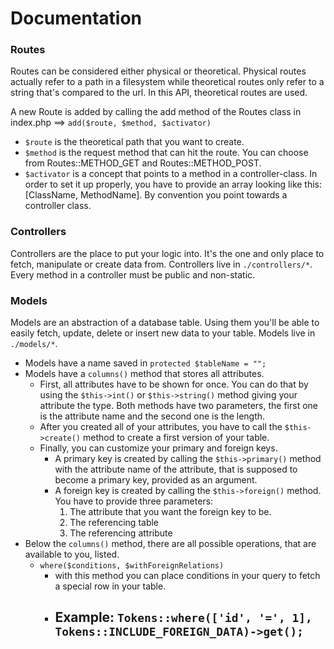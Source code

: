 # Documentation
### Routes
Routes can be considered either physical or theoretical. Physical routes actually refer to a path in a filesystem while theoretical routes only refer to a string that's compared to the url. In this API, theoretical routes are used.

A new Route is added by calling the add method of the Routes class in index.php ==> `add($route, $method, $activator)`

- `$route` is the theoretical path that you want to create.
- `$method` is the request method that can hit the route. You can choose from Routes::METHOD_GET and Routes::METHOD_POST.
- `$activator` is a concept that points to a method in a controller-class. In order to set it up properly, you have to provide an array looking like this: [ClassName, MethodName]. By convention you point towards a controller class.

### Controllers
Controllers are the place to put your logic into. It's the one and only place to fetch, manipulate or create data from. Controllers live in `./controllers/*`.
Every method in a controller must be public and non-static.

### Models
Models are an abstraction of a database table. Using them you'll be able to easily fetch, update, delete or insert new data to your table. Models live in `./models/*`.

- Models have a name saved in `protected $tableName = "";`
- Models have a `columns()` method that stores all attributes.
    - First, all attributes have to be shown for once. You can do that by using the `$this->int()` or `$this->string()` method giving your attribute the type. Both methods have two parameters, the first one is the attribute name and the second one is the length.
    - After you created all of your attributes, you have to call the `$this->create()` method to create a first version of your table.
    - Finally, you can customize your primary and foreign keys.
        - A primary key is created by calling the `$this->primary()` method with the attribute name of the attribute, that is supposed to become a primary key, provided as an argument.
        - A foreign key is created by calling the `$this->foreign()` method. You have to provide three parameters:
            1. The attribute that you want the foreign key to be.
            2. The referencing table
            3. The referencing attribute
- Below the `columns()` method, there are all possible operations, that are available to you, listed.
    - `where($conditions, $withForeignRelations)`
        - with this method you can place conditions in your query to fetch a special row in your table.
        - Example: `Tokens::where(['id', '=', 1], Tokens::INCLUDE_FOREIGN_DATA)->get();`
            - 